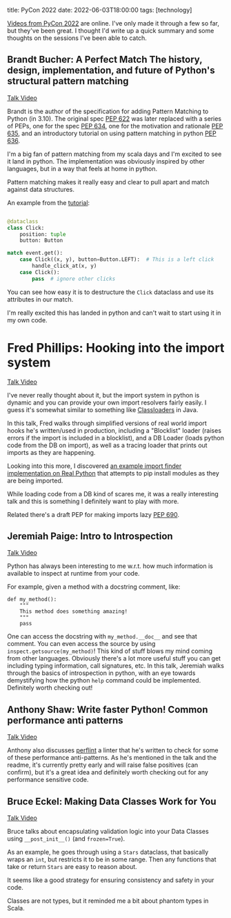 title: PyCon 2022
date: 2022-06-03T18:00:00
tags: [technology]

[Videos from PyCon 2022](https://www.youtube.com/playlist?list=PL2Uw4_HvXqvYeXy8ab7iRHjA-9HiYhRQl) are online. I've only made it through a few so far, but they've been great. I thought I'd write up a quick summary and some thoughts on the sessions I've been able to catch.

## Brandt Bucher: A Perfect Match The history, design, implementation, and future of Python's structural pattern matching

[Talk Video](https://youtu.be/XpxTrDDcpPE)

Brandt is the author of the specification for adding Pattern Matching to Python (in 3.10). The original spec [PEP 622](https://peps.python.org/pep-0622/) was later replaced with a series of PEPs, one for the spec [PEP 634](https://peps.python.org/pep-0634/), one for the motivation and rationale [PEP 635](https://peps.python.org/pep-0635/), and an introductory tutorial on using pattern matching in python [PEP 636](https://peps.python.org/pep-0636/).

I'm a big fan of pattern matching from my scala days and I'm excited to see it land in python. The implementation was obviously inspired by other languages, but in a way that feels at home in python.

Pattern matching makes it really easy and clear to pull apart and match against data structures.

An example from the [tutorial](https://peps.python.org/pep-0636/):

```python

@dataclass
class Click:
    position: tuple
    button: Button

match event.get():
    case Click((x, y), button=Button.LEFT):  # This is a left click
        handle_click_at(x, y)
    case Click():
        pass  # ignore other clicks
```

You can see how easy it is to destructure the `Click` dataclass and use its attributes in our match.

I'm really excited this has landed in python and can't wait to start using it in my own code.

# Fred Phillips: Hooking into the import system

[Talk Video](https://youtu.be/ziC_DlabFto)

I've never really thought about it, but the import system in python is dynamic and you can provide your own import resolvers fairly easily. I guess it's somewhat similar to something like [Classloaders](https://www.baeldung.com/java-classloaders) in Java.

In this talk, Fred walks through simplified versions of real world import hooks he's written/used in production, including a "Blocklist" loader (raises errors if the import is included in a blocklist), and a DB Loader (loads python code from the DB on import), as well as a tracing loader that prints out imports as they are happening.

Looking into this more, I discovered [an example import finder implementation on Real Python](https://realpython.com/python-import/#example-automatically-install-from-pypi) that attempts to pip install modules as they are being imported.

While loading code from a DB kind of scares me, it was a really interesting talk and this is something I definitely want to play with more.

Related there's a draft PEP for making imports lazy [PEP 690](https://peps.python.org/pep-0690/).

## Jeremiah Paige: Intro to Introspection

[Talk Video](https://youtu.be/2XDT37Tbv9c)

Python has always been interesting to me w.r.t. how much information is available to inspect at runtime from your code.

For example, given a method with a docstring comment, like:

```
def my_method():
    """
    This method does something amazing!
    """
    pass
```

One can access the docstring with `my_method.__doc__` and see that comment. You can even access the source by using `inspect.getsource(my_method)`! This kind of stuff blows my mind coming from other languages. Obviously there's a lot more useful stuff you can get including typing information, call signatures, etc. In this talk, Jeremiah walks through the basics of introspection in python, with an eye towards demystifying how the python `help` command could be implemented. Definitely worth checking out!

## Anthony Shaw: Write faster Python! Common performance anti patterns

[Talk Video](https://www.youtube.com/watch?v=YY7yJHo0M5I&t=1615s)

Anthony also discusses [perflint](https://github.com/tonybaloney/perflint) a linter that he's written to check for some of these performance anti-patterns. As he's mentioned in the talk and the readme, it's currently pretty early and will raise false positives (can confirm), but it's a great idea and definitely worth checking out for any performance sensitive code.

## Bruce Eckel: Making Data Classes Work for You

[Talk Video](https://youtu.be/w77Kjs5dEko)

Bruce talks about encapsulating validation logic into your Data Classes using `__post_init__()` (and `frozen=True`).

As an example, he goes through using a `Stars` dataclass, that basically wraps an `int`, but restricts it to be in some range. Then any functions that take or return `Stars` are easy to reason about.

It seems like a good strategy for ensuring consistency and safety in your code.

Classes are not types, but it reminded me a bit about phantom types in Scala.
